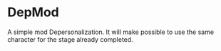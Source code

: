# DepMod

A simple mod Depersonalization. It will make possible to use the same character for the stage already completed.
